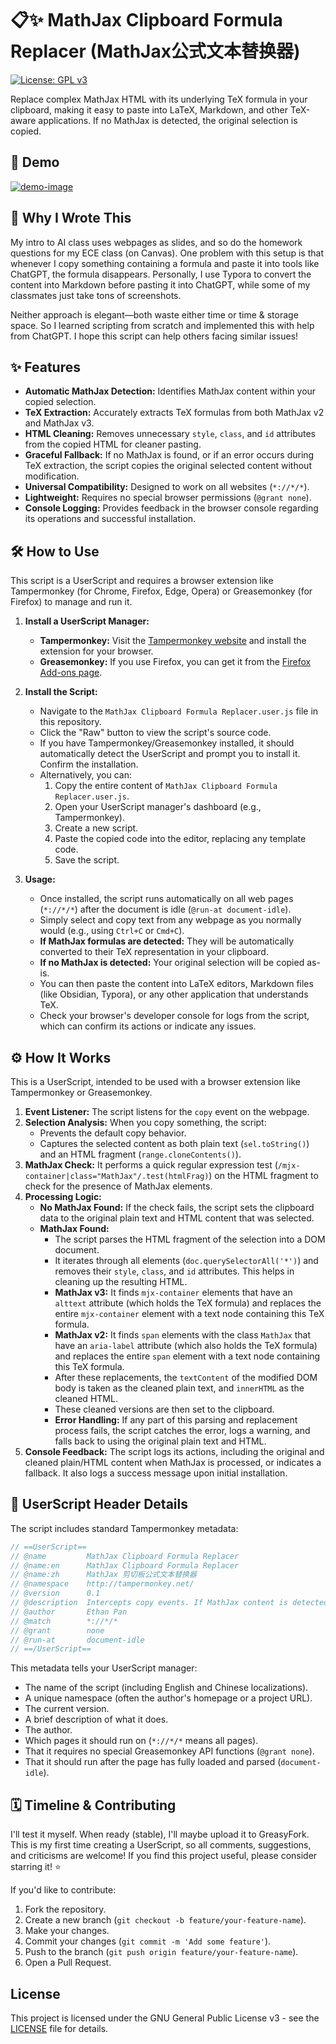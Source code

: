 # 📋✨ MathJax Clipboard Formula Replacer (MathJax公式文本替换器)
[![License: GPL v3](https://img.shields.io/badge/License-GPLv3-blue.svg)](https://www.gnu.org/licenses/gpl-3.0)

Replace complex MathJax HTML with its underlying TeX formula in your clipboard, making it easy to paste into LaTeX, Markdown, and other TeX-aware applications. If no MathJax is detected, the original selection is copied.

## 🚀 Demo
[![demo-image](https://media1.giphy.com/media/v1.Y2lkPTc5MGI3NjExNmszeHM5eHR2eWVxMWFtOTVueHFxcGdsMjRiNGN2eWY1eDQ0cnN2MCZlcD12MV9pbnRlcm5hbF9naWZfYnlfaWQmY3Q9Zw/tzQgiwWzNa6gOPp1FI/giphy.gif)](https://youtu.be/uIwWMj-_4HU)

## 🤔 Why I Wrote This

My intro to AI class uses webpages as slides, and so do the homework questions for my ECE class (on Canvas). One problem with this setup is that whenever I copy something containing a formula and paste it into tools like ChatGPT, the formula disappears. Personally, I use Typora to convert the content into Markdown before pasting it into ChatGPT, while some of my classmates just take tons of screenshots.

Neither approach is elegant—both waste either time or time & storage space. So I learned scripting from scratch and implemented this with help from ChatGPT. I hope this script can help others facing similar issues!

## ✨ Features

*   **Automatic MathJax Detection:** Identifies MathJax content within your copied selection.
*   **TeX Extraction:** Accurately extracts TeX formulas from both MathJax v2 and MathJax v3.
*   **HTML Cleaning:** Removes unnecessary `style`, `class`, and `id` attributes from the copied HTML for cleaner pasting.
*   **Graceful Fallback:** If no MathJax is found, or if an error occurs during TeX extraction, the script copies the original selected content without modification.
*   **Universal Compatibility:** Designed to work on all websites (`*://*/*`).
*   **Lightweight:** Requires no special browser permissions (`@grant none`).
*   **Console Logging:** Provides feedback in the browser console regarding its operations and successful installation.

## 🛠️ How to Use

This script is a UserScript and requires a browser extension like Tampermonkey (for Chrome, Firefox, Edge, Opera) or Greasemonkey (for Firefox) to manage and run it.

1.  **Install a UserScript Manager:**
    *   **Tampermonkey:** Visit the [Tampermonkey website](https://www.tampermonkey.net/) and install the extension for your browser.
    *   **Greasemonkey:** If you use Firefox, you can get it from the [Firefox Add-ons page](https://addons.mozilla.org/en-US/firefox/addon/greasemonkey/).

2.  **Install the Script:**
    *   Navigate to the `MathJax Clipboard Formula Replacer.user.js` file in this repository.
    *   Click the "Raw" button to view the script's source code.
    *   If you have Tampermonkey/Greasemonkey installed, it should automatically detect the UserScript and prompt you to install it. Confirm the installation.
    *   Alternatively, you can:
        1.  Copy the entire content of `MathJax Clipboard Formula Replacer.user.js`.
        2.  Open your UserScript manager's dashboard (e.g., Tampermonkey).
        3.  Create a new script.
        4.  Paste the copied code into the editor, replacing any template code.
        5.  Save the script.

3.  **Usage:**
    *   Once installed, the script runs automatically on all web pages (`*://*/*`) after the document is idle (`@run-at document-idle`).
    *   Simply select and copy text from any webpage as you normally would (e.g., using `Ctrl+C` or `Cmd+C`).
    *   **If MathJax formulas are detected:** They will be automatically converted to their TeX representation in your clipboard.
    *   **If no MathJax is detected:** Your original selection will be copied as-is.
    *   You can then paste the content into LaTeX editors, Markdown files (like Obsidian, Typora), or any other application that understands TeX.
    *   Check your browser's developer console for logs from the script, which can confirm its actions or indicate any issues.

## ⚙️ How It Works

This is a UserScript, intended to be used with a browser extension like Tampermonkey or Greasemonkey.

1.  **Event Listener:** The script listens for the `copy` event on the webpage.
2.  **Selection Analysis:** When you copy something, the script:
    *   Prevents the default copy behavior.
    *   Captures the selected content as both plain text (`sel.toString()`) and an HTML fragment (`range.cloneContents()`).
3.  **MathJax Check:** It performs a quick regular expression test (`/mjx-container|class="MathJax"/.test(htmlFrag)`) on the HTML fragment to check for the presence of MathJax elements.
4.  **Processing Logic:**
    *   **No MathJax Found:** If the check fails, the script sets the clipboard data to the original plain text and HTML content that was selected.
    *   **MathJax Found:**
        *   The script parses the HTML fragment of the selection into a DOM document.
        *   It iterates through all elements (`doc.querySelectorAll('*')`) and removes their `style`, `class`, and `id` attributes. This helps in cleaning up the resulting HTML.
        *   **MathJax v3:** It finds `mjx-container` elements that have an `alttext` attribute (which holds the TeX formula) and replaces the entire `mjx-container` element with a text node containing this TeX formula.
        *   **MathJax v2:** It finds `span` elements with the class `MathJax` that have an `aria-label` attribute (which also holds the TeX formula) and replaces the entire `span` element with a text node containing this TeX formula.
        *   After these replacements, the `textContent` of the modified DOM body is taken as the cleaned plain text, and `innerHTML` as the cleaned HTML.
        *   These cleaned versions are then set to the clipboard.
        *   **Error Handling:** If any part of this parsing and replacement process fails, the script catches the error, logs a warning, and falls back to using the original plain text and HTML.
5.  **Console Feedback:** The script logs its actions, including the original and cleaned plain/HTML content when MathJax is processed, or indicates a fallback. It also logs a success message upon initial installation.

## 📜 UserScript Header Details

The script includes standard Tampermonkey metadata:

```javascript
// ==UserScript==
// @name         MathJax Clipboard Formula Replacer
// @name:en      MathJax Clipboard Formula Replacer
// @name:zh      MathJax 剪切板公式文本替换器
// @namespace    http://tampermonkey.net/
// @version      0.1
// @description  Intercepts copy events. If MathJax content is detected in the selection, it extracts the TeX formula and cleans associated HTML. Otherwise, the original selection is copied.
// @author       Ethan Pan
// @match        *://*/*
// @grant        none
// @run-at       document-idle
// ==/UserScript==
```
This metadata tells your UserScript manager:
*   The name of the script (including English and Chinese localizations).
*   A unique namespace (often the author's homepage or a project URL).
*   The current version.
*   A brief description of what it does.
*   The author.
*   Which pages it should run on (`*://*/*` means all pages).
*   That it requires no special Greasemonkey API functions (`@grant none`).
*   That it should run after the page has fully loaded and parsed (`document-idle`).

## 🗓️ Timeline & Contributing

I'll test it myself. When ready (stable), I'll maybe upload it to GreasyFork.
This is my first time creating a UserScript, so all comments, suggestions, and criticisms are welcome!
If you find this project useful, please consider starring it! ⭐

If you'd like to contribute:
1.  Fork the repository.
2.  Create a new branch (`git checkout -b feature/your-feature-name`).
3.  Make your changes.
4.  Commit your changes (`git commit -m 'Add some feature'`).
5.  Push to the branch (`git push origin feature/your-feature-name`).
6.  Open a Pull Request.

## License
This project is licensed under the GNU General Public License v3 - see the [LICENSE](LICENSE) file for details.
